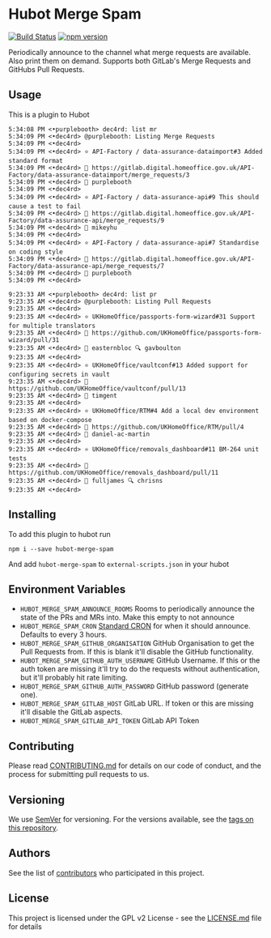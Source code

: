 # Hubot Merge Spam

[![Build Status](https://travis-ci.org/UKHomeOffice/hubot-merge-spam.svg?branch=master)](https://travis-ci.org/UKHomeOffice/hubot-merge-spam) [![npm version](https://badge.fury.io/js/hubot-merge-spam.svg)](https://badge.fury.io/js/hubot-merge-spam)

Periodically announce to the channel what merge requests are available. Also print them on demand. Supports both GitLab's Merge Requests and GitHubs Pull Requests.

## Usage

This is a plugin to Hubot

```
5:34:08 PM <•purplebooth> dec4rd: list mr
5:34:09 PM <•dec4rd> @purplebooth: Listing Merge Requests
5:34:09 PM <•dec4rd>  
5:34:09 PM <•dec4rd> ⭐ API-Factory / data-assurance-dataimport#3 Added standard format
5:34:09 PM <•dec4rd> 🔗 https://gitlab.digital.homeoffice.gov.uk/API-Factory/data-assurance-dataimport/merge_requests/3 
5:34:09 PM <•dec4rd> 👤 purplebooth
5:34:09 PM <•dec4rd>  
5:34:09 PM <•dec4rd> ⭐ API-Factory / data-assurance-api#9 This should cause a test to fail
5:34:09 PM <•dec4rd> 🔗 https://gitlab.digital.homeoffice.gov.uk/API-Factory/data-assurance-api/merge_requests/9 
5:34:09 PM <•dec4rd> 👤 mikeyhu
5:34:09 PM <•dec4rd>  
5:34:09 PM <•dec4rd> ⭐ API-Factory / data-assurance-api#7 Standardise on coding style
5:34:09 PM <•dec4rd> 🔗 https://gitlab.digital.homeoffice.gov.uk/API-Factory/data-assurance-api/merge_requests/7 
5:34:09 PM <•dec4rd> 👤 purplebooth
5:34:09 PM <•dec4rd>  
```

```
9:23:33 AM <•purplebooth> dec4rd: list pr
9:23:35 AM <•dec4rd> @purplebooth: Listing Pull Requests
9:23:35 AM <•dec4rd>  
9:23:35 AM <•dec4rd> ⭐ UKHomeOffice/passports-form-wizard#31 Support for multiple translators
9:23:35 AM <•dec4rd> 🔗 https://github.com/UKHomeOffice/passports-form-wizard/pull/31 
9:23:35 AM <•dec4rd> 👤 easternbloc 🔍 gavboulton
9:23:35 AM <•dec4rd>  
9:23:35 AM <•dec4rd> ⭐ UKHomeOffice/vaultconf#13 Added support for configuring secrets in vault
9:23:35 AM <•dec4rd> 🔗 https://github.com/UKHomeOffice/vaultconf/pull/13 
9:23:35 AM <•dec4rd> 👤 timgent
9:23:35 AM <•dec4rd>  
9:23:35 AM <•dec4rd> ⭐ UKHomeOffice/RTM#4 Add a local dev environment based on docker-compose
9:23:35 AM <•dec4rd> 🔗 https://github.com/UKHomeOffice/RTM/pull/4 
9:23:35 AM <•dec4rd> 👤 daniel-ac-martin
9:23:35 AM <•dec4rd>  
9:23:35 AM <•dec4rd> ⭐ UKHomeOffice/removals_dashboard#11 BM-264 unit tests
9:23:35 AM <•dec4rd> 🔗 https://github.com/UKHomeOffice/removals_dashboard/pull/11 
9:23:35 AM <•dec4rd> 👤 fulljames 🔍 chrisns
9:23:35 AM <•dec4rd>  
```

## Installing

To add this plugin to hubot run 

```
npm i --save hubot-merge-spam
```

And add `hubot-merge-spam` to `external-scripts.json` in your hubot

## Environment Variables

* `HUBOT_MERGE_SPAM_ANNOUNCE_ROOMS` Rooms to periodically announce the state of the PRs and MRs into. Make this empty to not announce
* `HUBOT_MERGE_SPAM_CRON` [Standard CRON](http://linuxconfig.org/linux-cron-guide) for when it should announce. Defaults to every 3 hours.
* `HUBOT_MERGE_SPAM_GITHUB_ORGANISATION` GitHub Organisation to get the Pull Requests from. If this is blank it'll disable the GitHub functionality.
* `HUBOT_MERGE_SPAM_GITHUB_AUTH_USERNAME` GitHub Username. If this or the auth token are missing it'll try to do the requests without authentication, but it'll probably hit rate limiting.
* `HUBOT_MERGE_SPAM_GITHUB_AUTH_PASSWORD` GitHub password (generate one). 
* `HUBOT_MERGE_SPAM_GITLAB_HOST` GitLab URL. If token or this are missing it'll disable the GitLab aspects. 
* `HUBOT_MERGE_SPAM_GITLAB_API_TOKEN` GitLab API Token

## Contributing

Please read [CONTRIBUTING.md](CONTRIBUTING.md) for details on our code of conduct, and the process for submitting pull requests to us.

## Versioning

We use [SemVer](http://semver.org/) for versioning. For the versions available, see the [tags on this repository](https://github.com/UKHomeOffice/hubot-merge-spam/tags). 

## Authors

See the list of [contributors](https://github.com/UKHomeOffice/hubot-merge-spam/contributors) who participated in this project.

## License

This project is licensed under the GPL v2 License - see the [LICENSE.md](LICENSE.md) file for details
